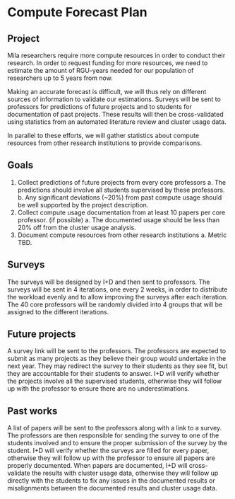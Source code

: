 # Compute Forecast Plan

## Project

Mila researchers require more compute resources in order to conduct their research. In order to request funding for more resources, we need to estimate the amount of RGU-years needed for our population of researchers up to 5 years from now.
 
Making an accurate forecast is difficult, we will thus rely on different sources of information to validate our estimations. Surveys will be sent to professors for predictions of future projects and to students for documentation of past projects. These results will then be cross-validated using statistics from an automated literature review and cluster usage data.

In parallel to these efforts, we will gather statistics about compute resources from other research institutions to provide comparisons. 

## Goals
1. Collect predictions of future projects from every core professors
    a. The predictions should involve all students supervised by these professors. 
    b. Any significant deviations (~20%) from past compute usage should be well supported by the project description.
2. Collect compute usage documentation from at least 10 papers per core professor. (if possible)
    a. The documented usage should be less than 20% off from the cluster usage analysis.
3. Document compute resources from other research institutions
    a. Metric TBD. 

## Surveys

The surveys will be designed by I+D and then sent to professors. The surveys will be sent in 4 iterations, one every 2 weeks, in order to distribute the workload evenly and to allow improving the surveys after each iteration. The 40 core professors will be randomly divided into 4 groups that will be assigned to the different iterations.

## Future projects

A survey link will be sent to the professors. The professors are expected to submit as many projects as they believe their group would undertake in the next year. They may redirect the survey to their students as they see fit, but they are accountable for their students to answer. I+D will verify whether the projects involve all the supervised students, otherwise they will follow up with the professor to ensure there are no underestimations.

## Past works

A list of papers will be sent to the professors along with a link to a survey. The professors are then responsible for sending the survey to one of the students involved and to ensure the proper submission of the survey by the student. I+D will verify whether the surveys are filled for every paper, otherwise they will follow up with the professor to ensure all papers are properly documented. When papers are documented, I+D will cross-validate the results with cluster usage data, otherwise they will follow up directly with the students to fix any issues in the documented results or misalignments between the documented results and cluster usage data.
